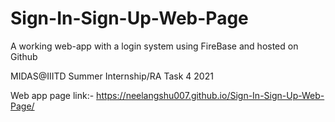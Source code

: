 # Sign-In-Sign-Up-Web-Page
A working web-app with a login system using FireBase and hosted on Github

MIDAS@IIITD Summer Internship/RA Task 4 2021

Web app page link:- https://neelangshu007.github.io/Sign-In-Sign-Up-Web-Page/

